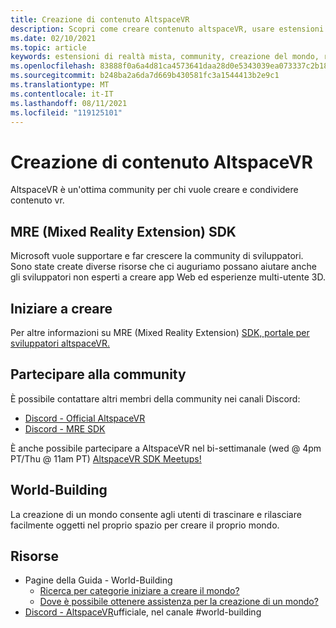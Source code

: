 ```yaml
---
title: Creazione di contenuto AltspaceVR
description: Scopri come creare contenuto altspaceVR, usare estensioni di realtà mista e partecipare alla community in espansione.
ms.date: 02/10/2021
ms.topic: article
keywords: estensioni di realtà mista, community, creazione del mondo, risorse
ms.openlocfilehash: 83888f0a6a4d81ca4573641daa28d0e5343039ea073337c2b18d8e7610d2a14e
ms.sourcegitcommit: b248ba2a6da7d669b430581fc3a1544413b2e9c1
ms.translationtype: MT
ms.contentlocale: it-IT
ms.lasthandoff: 08/11/2021
ms.locfileid: "119125101"
---
```

# <a name="creating-altspacevr-content"></a>Creazione di contenuto AltspaceVR

AltspaceVR è un'ottima community per chi vuole creare e condividere contenuto vr. 

## <a name="mre-mixed-reality-extension-sdk"></a>MRE (Mixed Reality Extension) SDK

Microsoft vuole supportare e far crescere la community di sviluppatori. Sono state create diverse risorse che ci auguriamo possano aiutare anche gli sviluppatori non esperti a creare app Web ed esperienze multi-utente 3D. 

## <a name="start-creating"></a>Iniziare a creare

Per altre informazioni su MRE (Mixed Reality Extension) [SDK, portale per sviluppatori altspaceVR.](https://developer.altvr.com/)

## <a name="join-the-community"></a>Partecipare alla community

È possibile contattare altri membri della community nei canali Discord:

* [Discord - Official AltspaceVR](https://discord.gg/eYQ5VxK)
* [Discord - MRE SDK](https://discord.gg/ypvBkWz)

È anche possibile partecipare a AltspaceVR nel bi-settimanale (wed @ 4pm PT/Thu @ 11am PT) [AltspaceVR SDK Meetups!](https://account.altvr.com/channels/sdk)

## <a name="world-building"></a>World-Building

La creazione di un mondo consente agli utenti di trascinare e rilasciare facilmente oggetti nel proprio spazio per creare il proprio mondo.

## <a name="resources"></a>Risorse

* Pagine della Guida - World-Building
    * [Ricerca per categorie iniziare a creare il mondo?](../world-building/world-building-getting-started.md)
    * [Dove è possibile ottenere assistenza per la creazione di un mondo?](../world-building/getting-help.md)
* [Discord - AltspaceVR](https://discord.gg/eYQ5VxK)ufficiale, nel canale #world-building
